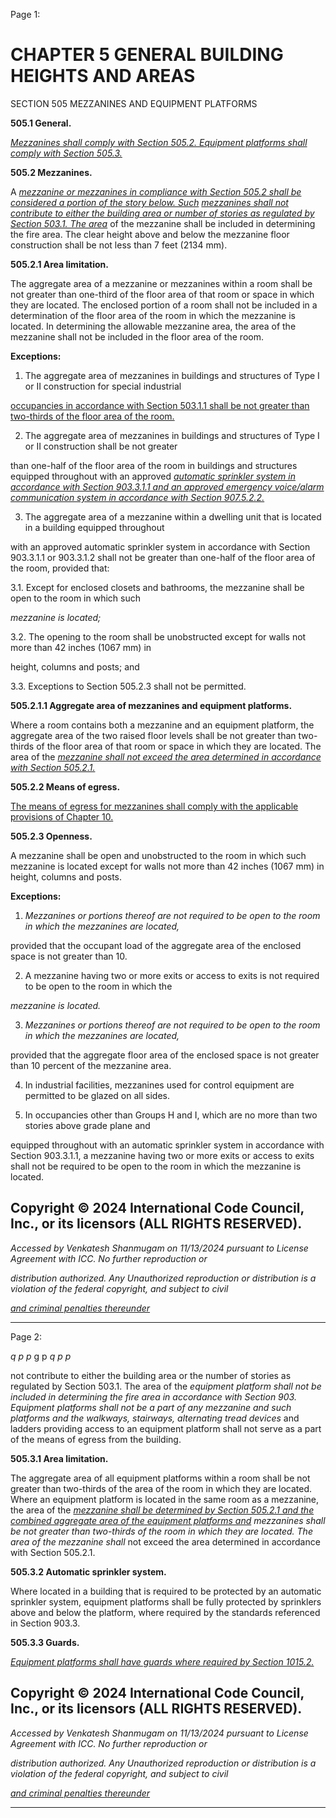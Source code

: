 Page 1:

# CHAPTER 5 GENERAL BUILDING HEIGHTS AND AREAS

 SECTION 505
 MEZZANINES AND EQUIPMENT PLATFORMS

**505.1 General.**

_[Mezzanines shall comply with Section 505.2. Equipment platforms shall comply with Section 505.3.](http://codes.iccsafe.org/#VACC2021P1_Ch05_Sec505.2)_

**505.2 Mezzanines.**


A _[mezzanine or mezzanines in compliance with Section 505.2 shall be considered a portion of the story below. Such](http://codes.iccsafe.org/#VACC2021P1_Ch05_Sec505.2)_
_[mezzanines shall not contribute to either the building area or number of stories as regulated by Section 503.1. The area](http://codes.iccsafe.org/#VACC2021P1_Ch05_Sec503.1)_
of the mezzanine shall be included in determining the fire area. The clear height above and below the mezzanine floor
construction shall be not less than 7 feet (2134 mm).

**505.2.1 Area limitation.**

The aggregate area of a mezzanine or mezzanines within a room shall be not greater than one-third of the floor area of
that room or space in which they are located. The enclosed portion of a room shall not be included in a determination of
the floor area of the room in which the mezzanine is located. In determining the allowable mezzanine area, the area of
the mezzanine shall not be included in the floor area of the room.

**Exceptions:**

1. The aggregate area of mezzanines in buildings and structures of Type I or II construction for special industrial

[occupancies in accordance with Section 503.1.1 shall be not greater than two-thirds of the floor area of the room.](http://codes.iccsafe.org/#VACC2021P1_Ch05_Sec503.1.1)

2. The aggregate area of mezzanines in buildings and structures of Type I or II construction shall be not greater

than one-half of the floor area of the room in buildings and structures equipped throughout with an approved
_[automatic sprinkler system in accordance with Section 903.3.1.1 and an approved emergency voice/alarm](http://codes.iccsafe.org/#VACC2021P1_Ch09_Sec903.3.1.1)_
_[communication system in accordance with Section 907.5.2.2.](http://codes.iccsafe.org/#VACC2021P1_Ch09_Sec907.5.2.2)_

3. The aggregate area of a mezzanine within a dwelling unit that is located in a building equipped throughout

with an approved automatic sprinkler system in accordance with Section 903.3.1.1 or 903.3.1.2 shall not be
greater than one-half of the floor area of the room, provided that:

3.1. Except for enclosed closets and bathrooms, the mezzanine shall be open to the room in which such


_mezzanine is located;_

3.2. The opening to the room shall be unobstructed except for walls not more than 42 inches (1067 mm) in

height, columns and posts; and

3.3. Exceptions to Section 505.2.3 shall not be permitted.

**505.2.1.1 Aggregate area of mezzanines and equipment platforms.**

Where a room contains both a mezzanine and an equipment platform, the aggregate area of the two raised floor levels
shall be not greater than two-thirds of the floor area of that room or space in which they are located. The area of the
_[mezzanine shall not exceed the area determined in accordance with Section 505.2.1.](http://codes.iccsafe.org/#VACC2021P1_Ch05_Sec505.2.1)_


**505.2.2 Means of egress.**

[The means of egress for mezzanines shall comply with the applicable provisions of Chapter 10.](http://codes.iccsafe.org/#VACC2021P1_Ch10)

**505.2.3 Openness.**


A mezzanine shall be open and unobstructed to the room in which such mezzanine is located except for walls not more
than 42 inches (1067 mm) in height, columns and posts.

**Exceptions:**

1. _Mezzanines or portions thereof are not required to be open to the room in which the mezzanines are located,_

provided that the occupant load of the aggregate area of the enclosed space is not greater than 10.


2. A mezzanine having two or more exits or access to exits is not required to be open to the room in which the

_mezzanine is located._

3. _Mezzanines or portions thereof are not required to be open to the room in which the mezzanines are located,_

provided that the aggregate floor area of the enclosed space is not greater than 10 percent of the mezzanine
area.

4. In industrial facilities, mezzanines used for control equipment are permitted to be glazed on all sides.

5. In occupancies other than Groups H and I, which are no more than two stories above grade plane and

equipped throughout with an automatic sprinkler system in accordance with Section 903.3.1.1, a mezzanine
having two or more exits or access to exits shall not be required to be open to the room in which the mezzanine
is located.

## Copyright © 2024 International Code Council, Inc., or its licensors (ALL RIGHTS RESERVED).

_Accessed by Venkatesh Shanmugam on 11/13/2024 pursuant to License Agreement with ICC. No further reproduction or_

_distribution authorized. Any Unauthorized reproduction or distribution is a violation of the federal copyright, and subject to civil_

_[and criminal penalties thereunder](http://codes.iccsafe.org/content/VACC2021P1/chapter-5-general-building-heights-and-areas#VACC2021P1_Ch05_Sec505)_


-----



Page 2:

_q_ _p_ _p_ g p _q_ _p_ _p_


not contribute to either the building area or the number of stories as regulated by Section 503.1. The area of the
_equipment platform shall not be included in determining the fire area in accordance with Section 903. Equipment_
_platforms shall not be a part of any mezzanine and such platforms and the walkways, stairways, alternating tread devices_
and ladders providing access to an equipment platform shall not serve as a part of the means of egress from the building.


**505.3.1 Area limitation.**


The aggregate area of all equipment platforms within a room shall be not greater than two-thirds of the area of the room
in which they are located. Where an equipment platform is located in the same room as a mezzanine, the area of the
_[mezzanine shall be determined by Section 505.2.1 and the combined aggregate area of the equipment platforms and](http://codes.iccsafe.org/#VACC2021P1_Ch05_Sec505.2.1)_
_mezzanines shall be not greater than two-thirds of the room in which they are located. The area of the mezzanine shall_
not exceed the area determined in accordance with Section 505.2.1.


**505.3.2 Automatic sprinkler system.**


Where located in a building that is required to be protected by an automatic sprinkler system, equipment platforms shall
be fully protected by sprinklers above and below the platform, where required by the standards referenced in Section
903.3.


**505.3.3 Guards.**

_[Equipment platforms shall have guards where required by Section 1015.2.](http://codes.iccsafe.org/#VACC2021P1_Ch10_Sec1015.2)_


## Copyright © 2024 International Code Council, Inc., or its licensors (ALL RIGHTS RESERVED).

_Accessed by Venkatesh Shanmugam on 11/13/2024 pursuant to License Agreement with ICC. No further reproduction or_

_distribution authorized. Any Unauthorized reproduction or distribution is a violation of the federal copyright, and subject to civil_

_[and criminal penalties thereunder](http://codes.iccsafe.org/content/VACC2021P1/chapter-5-general-building-heights-and-areas#VACC2021P1_Ch05_Sec505)_


-----



